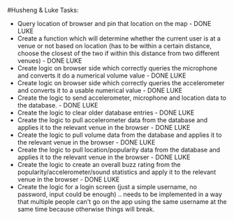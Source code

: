 #Husheng & Luke Tasks:
- Query location of browser and pin that location on the map - DONE LUKE
- Create a function which will determine whether the current user is at a venue or not based on location (has to be within a certain distance, choose the closest of the two if within this distance from two different venues) - DONE LUKE
- Create logic on browser side which correctly queries the microphone and converts it do a numerical volume value - DONE LUKE
- Create logic on browser side which correctly queries the accelerometer and converts it to a usable numerical value - DONE LUKE
- Create the logic to send accelerometer, microphone and location data to the database. - DONE LUKE
- Create the logic to clear older database entries - DONE LUKE
- Create the logic to pull accelerometer data from the database and applies it to the relevant venue in the browser - DONE LUKE
- Create the logic to pull volume data from the database and applies it to the relevant venue in the browser - DONE LUKE
- Create the logic to pull location/popularity data from the database and applies it to the relevant venue in the browser - DONE LUKE
- Create the logic to create an overall buzz rating from the popularity/accelerometer/sound statistics and apply it to the relevant venue in the browser - DONE LUKE
- Create the logic for a login screen (just a simple username, no password, input could be enough) .. needs to be implemented in a way that multiple people can't go on the app using the same username at the same time because otherwise things will break.
